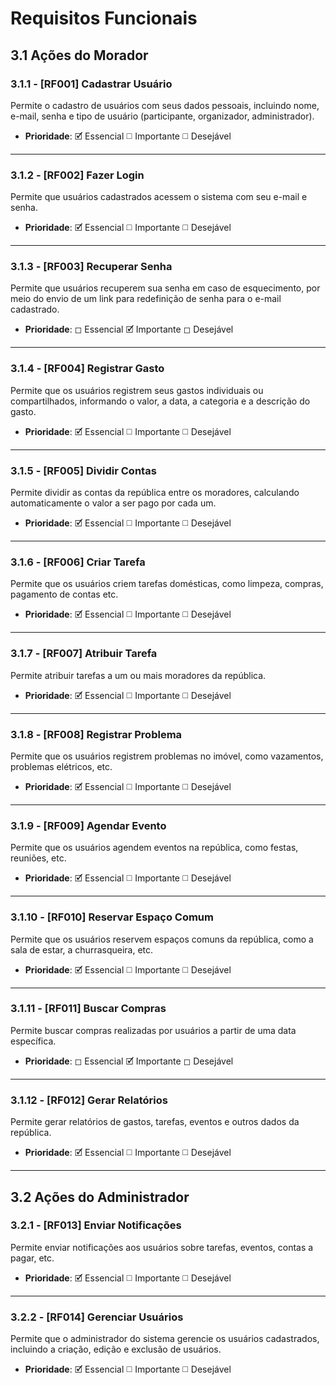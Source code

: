 # Requisitos Funcionais

## 3.1 Ações do Morador

### 3.1.1 - [RF001] Cadastrar Usuário

Permite o cadastro de usuários com seus dados pessoais, incluindo nome, e-mail, senha e tipo de usuário (participante, organizador, administrador).

- **Prioridade**: 🗹 Essencial ◻ Importante ◻ Desejável

---

### 3.1.2 - [RF002] Fazer Login

Permite que usuários cadastrados acessem o sistema com seu e-mail e senha.

- **Prioridade**: 🗹 Essencial ◻ Importante ◻ Desejável

---

### 3.1.3 - [RF003] Recuperar Senha

Permite que usuários recuperem sua senha em caso de esquecimento, por meio do envio de um link para redefinição de senha para o e-mail cadastrado.

- **Prioridade**: ◻ Essencial 🗹 Importante ◻ Desejável

---

### 3.1.4 - [RF004] Registrar Gasto

Permite que os usuários registrem seus gastos individuais ou compartilhados, informando o valor, a data, a categoria e a descrição do gasto.

- **Prioridade**: 🗹 Essencial ◻ Importante ◻ Desejável

---

### 3.1.5 - [RF005] Dividir Contas

Permite dividir as contas da república entre os moradores, calculando automaticamente o valor a ser pago por cada um.

- **Prioridade**: 🗹 Essencial ◻ Importante ◻ Desejável

---

### 3.1.6 - [RF006] Criar Tarefa

Permite que os usuários criem tarefas domésticas, como limpeza, compras, pagamento de contas etc.

- **Prioridade**: 🗹 Essencial ◻ Importante ◻ Desejável

---

### 3.1.7 - [RF007] Atribuir Tarefa

Permite atribuir tarefas a um ou mais moradores da república.

- **Prioridade**: 🗹 Essencial ◻ Importante ◻ Desejável

---

### 3.1.8 - [RF008] Registrar Problema

Permite que os usuários registrem problemas no imóvel, como vazamentos, problemas elétricos, etc.

- **Prioridade**: 🗹 Essencial ◻ Importante ◻ Desejável

---

### 3.1.9 - [RF009] Agendar Evento

Permite que os usuários agendem eventos na república, como festas, reuniões, etc.

- **Prioridade**: 🗹 Essencial ◻ Importante ◻ Desejável

---

### 3.1.10 - [RF010] Reservar Espaço Comum

Permite que os usuários reservem espaços comuns da república, como a sala de estar, a churrasqueira, etc.

- **Prioridade**: 🗹 Essencial ◻ Importante ◻ Desejável

---

### 3.1.11 - [RF011] Buscar Compras

Permite buscar compras realizadas por usuários a partir de uma data específica.

- **Prioridade**: ◻ Essencial 🗹 Importante ◻ Desejável

---

### 3.1.12 - [RF012] Gerar Relatórios

Permite gerar relatórios de gastos, tarefas, eventos e outros dados da república.

- **Prioridade**: 🗹 Essencial ◻ Importante ◻ Desejável

---

## 3.2 Ações do Administrador

### 3.2.1 - [RF013] Enviar Notificações

Permite enviar notificações aos usuários sobre tarefas, eventos, contas a pagar, etc.

- **Prioridade**: 🗹 Essencial ◻ Importante ◻ Desejável

---

### 3.2.2 - [RF014] Gerenciar Usuários

Permite que o administrador do sistema gerencie os usuários cadastrados, incluindo a criação, edição e exclusão de usuários.

- **Prioridade**: 🗹 Essencial ◻ Importante ◻ Desejável
